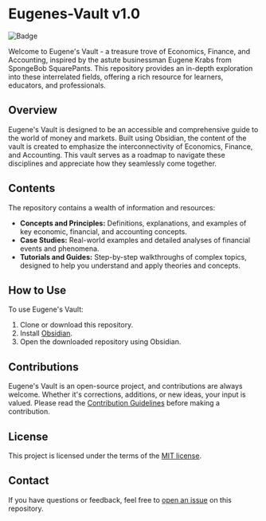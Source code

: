 # Eugenes-Vault v1.0

![Badge](https://img.shields.io/badge/Open%20Source-%F0%9F%94%AE-green)

Welcome to Eugene's Vault - a treasure trove of Economics, Finance, and Accounting, inspired by the astute businessman Eugene Krabs from SpongeBob SquarePants. This repository provides an in-depth exploration into these interrelated fields, offering a rich resource for learners, educators, and professionals.

## Overview

Eugene's Vault is designed to be an accessible and comprehensive guide to the world of money and markets. Built using Obsidian, the content of the vault is created to emphasize the interconnectivity of Economics, Finance, and Accounting. This vault serves as a roadmap to navigate these disciplines and appreciate how they seamlessly come together.

## Contents

The repository contains a wealth of information and resources:

- **Concepts and Principles:** Definitions, explanations, and examples of key economic, financial, and accounting concepts.
- **Case Studies:** Real-world examples and detailed analyses of financial events and phenomena.
- **Tutorials and Guides:** Step-by-step walkthroughs of complex topics, designed to help you understand and apply theories and concepts.

## How to Use

To use Eugene's Vault:

1. Clone or download this repository.
2. Install [Obsidian](https://obsidian.md/).
3. Open the downloaded repository using Obsidian.

## Contributions

Eugene's Vault is an open-source project, and contributions are always welcome. Whether it's corrections, additions, or new ideas, your input is valued. Please read the [Contribution Guidelines](CONTRIBUTING.md) before making a contribution.

## License

This project is licensed under the terms of the [MIT license](LICENSE.md).

## Contact

If you have questions or feedback, feel free to [open an issue](https://github.com/LucsiousLazarus/Eugenes-Vault/issues/new) on this repository.
